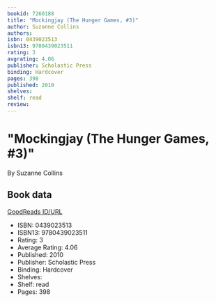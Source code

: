 ```yaml
---
bookid: 7260188
title: "Mockingjay (The Hunger Games, #3)"
author: Suzanne Collins
authors: 
isbn: 0439023513
isbn13: 9780439023511
rating: 3
avgrating: 4.06
publisher: Scholastic Press
binding: Hardcover
pages: 398
published: 2010
shelves: 
shelf: read
review: 
---
```


# "Mockingjay (The Hunger Games, #3)"

By Suzanne Collins

## Book data

[GoodReads ID/URL](https://www.goodreads.com/book/show/7260188)

- ISBN: 0439023513
- ISBN13: 9780439023511
- Rating: 3
- Average Rating: 4.06
- Published: 2010
- Publisher: Scholastic Press
- Binding: Hardcover
- Shelves: 
- Shelf: read
- Pages: 398

